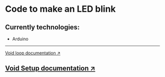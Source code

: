 # Code to make an LED blink

## Currently technologies:
- Arduino
---
[Void loop documentation ↗️](www.arduino.cc/reference/pt/language/structure/sketch/loop/)

[Void Setup documentation ↗️](www.arduino.cc/reference/pt/language/structure/sketch/setup/)
---
